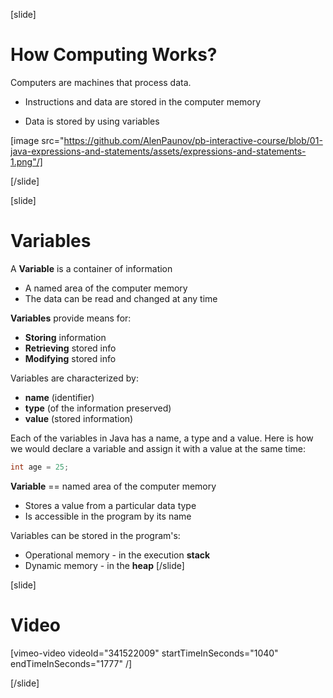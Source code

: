 [slide]
# How Computing Works?
Computers are machines that process data.

* Instructions and data are stored in the computer memory

* Data is stored by using variables

[image src="https://github.com/AlenPaunov/pb-interactive-course/blob/01-java-expressions-and-statements/assets/expressions-and-statements-1.png"/]

[/slide]

[slide]
# Variables
A **Variable** is a container of information

* A named area of the computer memory 
* The data can be read and changed at any time

**Variables** provide means for:

* **Storing** information
* **Retrieving** stored info
* **Modifying** stored info

Variables are characterized by:

* **name** (identifier)
* **type** (of the information preserved)
* **value** (stored information)

Each of the variables in Java has a name, a type and a value. Here is how we would 
declare a variable and assign it with a value at the same time:
```java
int age = 25;
```
**Variable** == named area of the computer memory

* Stores a value from a particular data type
* Is accessible in the program by its name

Variables can be stored in the program's:
  * Operational memory - in the execution **stack**
  * Dynamic memory - in the **heap**
[/slide]

[slide]
# Video

[vimeo-video videoId="341522009" startTimeInSeconds="1040" endTimeInSeconds="1777" /]

[/slide]